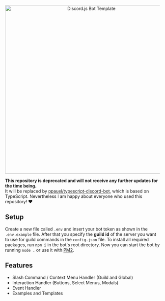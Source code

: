 <div align="center">
  <br />
  <p>
    <img src="https://i.imgur.com/Xhguvlc.png" width="546" alt="Discord.js Bot Template" />
  </p>
</div>

**This repository is deprecated and will not receive any further updates for the time being.**\
It will be replaced by [ppauel/typescript-discord-bot](**https://github.com/ppauel/typescript-discord-bot**), which is based on TypeScript. Nevertheless I am happy about everyone who used this repository! ❤️

## Setup

Create a new file called `.env` and insert your bot token as shown in the `.env.example` file. After that you specify the **guild id** of the server you want to use for guild commands in the `config.json` file. To install all required packages, run `npm i` in the bot's root directory. Now you can start the bot by running `node .` or use it with [PM2](https://pm2.keymetrics.io/).

## Features

 - Slash Command / Context Menu Handler (Guild and Global)
 - Interaction Handler (Buttons, Select Menus, Modals)
 - Event Handler
 - Examples and Templates

<!-- 
## Modal Submit Bugfix (discord.js@dev)
### TypeError: createComponent is not a function

The current version of discord.js@dev throws an error when submitting a modal. The following steps will fix this issue until there is an update:

In
```bash
node_modules/discord.js/src/structures/ModalSubmitInteraction.js
```

change `createComponent(c)` to `Components.createComponent(c)`, which you want to require from `../util/Components`.

In

```bash
node_modules/discord.js/src/util/Components.js
```

add this to the bottom of the file

```js
const TextInputComponent = require('../structures/TextInputComponent');
```

and add the following case to the switch

```js
case ComponentType.TextInput:
  return new TextInputComponent(data);
```

This issue is mentioned in detail [here](https://github.com/discordjs/discord.js/pull/7649).
 -->
